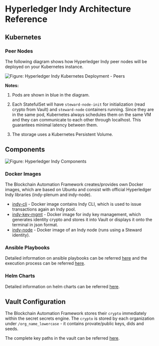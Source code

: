 # Hyperledger Indy Architecture Reference

## Kubernetes

### Peer Nodes

The following diagram shows how Hyperledger Indy peer nodes will be deployed on your Kubernetes instance.

![Figure: Hyperledger Indy Kubernetes Deployment - Peers](../_static/hyperledger-indy-kubernetes-deployment-peers.png)

**Notes:**

1. Pods are shown in blue in the diagram.

2. Each StatefulSet will have `steward-node-init` for initialization (read crypto from Vault) and `steward-node` containers running. Since they are in the same pod, Kubernetes always schedules them on the same VM and they can communicate to each other through localhost. This guarantees minimal latency between them.

4. The storage uses a Kubernetes Persistent Volume.


## Components

![Figure: Hyperledger Indy Components](../../images/blockchain-automation-framework-indy.png)

### Docker Images
The Blockchain Automation Framework creates/provides own Docker images, which are based on Ubuntu and consist with official Hyperledger Indy libraries (indy-plenum and indy-node).

* [indy-cli](https://github.com/hyperledger-labs/blockchain-automation-framework/tree/main/platforms/hyperledger-indy/images/indy-cli) - Docker image contains Indy CLI, which is used to issue transactions again an Indy pool.
* [indy-key-mgmt](https://github.com/hyperledger-labs/blockchain-automation-framework/tree/main/platforms/hyperledger-indy/images/indy-key-mgmt) - Docker image for indy key management, which generates identity crypto and stores it into Vault or displays it onto the terminal in json format.
* [indy-node](https://github.com/hyperledger-labs/blockchain-automation-framework/tree/main/platforms/hyperledger-indy/images/indy-node) - Docker image of an Indy node (runs using a Steward identity).

### Ansible Playbooks
Detailed information on ansible playbooks can be referred [here](../developer/indy-ansible.md) and the execution process can be referred [here](../operations/setting_dlt.md).

### Helm Charts
Detailed information on helm charts can be referred [here](../developer/indy-helmcharts.md).

<a  name="vault-config"></a>

## Vault Configuration

The Blockchain Automation Framework stores their `crypto` immediately within the secret secrets engine.
The `crypto` is stored by each organization under `/org_name_lowercase` - it contains provate/public keys, dids and seeds.


The complete key paths in the vault can be referred [here](certificates_path_list_indy.md).